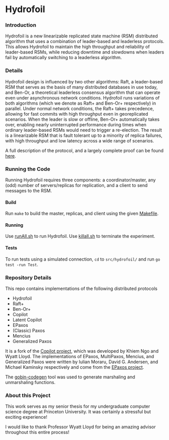 Hydrofoil
======


### Introduction
Hydrofoil is a new linearizable replicated state machine (RSM) distributed algorithm that uses a combination of leader-based and leaderless protocols. This allows Hydrofoil to maintain the high throughput and reliability of leader-based RSMs, while reducing downtime and slowdowns when leaders fail by automatically switching to a leaderless algorithm.

### Details
Hydrofoil design is influenced by two other algorithms: Raft, a leader-based RSM that serves as the basis of many distributed databases in use today, and Ben-Or, a theoretical leaderless consensus algorithm that can operate even under asynchronous network conditions. Hydrofoil runs variations of both algorithms (which we denote as Raft+ and Ben-Or+ respectively) in parallel. Under normal network conditions, the Raft+ takes precedence, allowing for fast commits with high throughput even in georeplicated scenarios. When the leader is slow or offline, Ben-Or+ automatically takes over, enabling nearly uninterrupted performance during times when ordinary leader-based RSMs would need to trigger a re-election. The result is a linearizable RSM that is fault tolerant up to a minority of replica failures, with high throughput and low latency across a wide range of scenarios.

A full description of the protocol, and a largely complete proof can be found [here](Hydrofoil.pdf).

### Running the Code
Running Hydrofoil requires three components: a coordinator/master, any (odd) number of servers/replicas for replication, and a client to send messages to the RSM.

#### Build
Run `make` to build the master, replicas, and client using the given [Makefile](Makefile).

#### Running
Use [runAll.sh](runAll.sh) to run Hydrofoil. Use [killall.sh](killall.sh) to terminate the experiment. 

#### Tests
To run tests using a simulated connection, `cd` to `src/hydrofoil/` and run `go test -run Test`.

### Repository Details
This repo contains implementations of the following distributed protocols
* Hydrofoil
* Raft+
* Ben-Or+
* Copilot
* Latent Copilot
* EPaxos
* (Classic) Paxos
* Mencius
* Generalized Paxos

It is a fork of the [Copilot project](https://github.com/princeton-sns/copilot), which was developed by Khiem Ngo and Wyatt Lloyd. The implementations of EPaxos, MultiPaxos, Mencius, and Generalized Paxos were written by Iulian Moraru, David G. Andersen, and Michael Kaminsky respectively and come from the [EPaxos project](https://github.com/efficient/epaxos).

The [gobin-codegen](https://github.com/efficient/gobin-codegen) tool was used to generate marshaling and unmarshaling functions.


### About this Project
This work serves as my senior thesis for my undergraduate computer science degree at Princeton University. It was certainly a stressful but exciting experience!

I would like to thank Professor Wyatt Lloyd for being an amazing advisor throughout this entire process!
